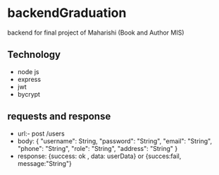 # backendGraduation
backend for final project of Maharishi (Book and Author MIS)
## Technology
   * node js
   * express
   * jwt
   * bycrypt
## requests and response
* url:- post /users
* body: {
    "username": String,
    "password": "String",
    "email": "String",
    "phone": "String",
    "role": "String",
    "address": "String"
        }
* response: {success: ok , data: userData}
        or  {succes:fail, message:"String"}

